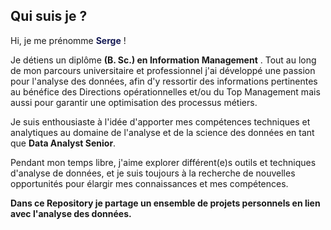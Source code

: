 ## Qui suis je ? </br>

<!DOCTYPE html>
<html>
  <head>
  </head>

  <body>
<p>
Hi, je me prénomme <font color="#151B54"><strong>Serge</strong></font> ! 
</p>

<p>
Je détiens un diplôme <strong>(B. Sc.) en Information Management</strong> . 
Tout au long de mon parcours universitaire et professionnel j'ai développé une passion pour l'analyse des données, afin d'y ressortir des informations pertinentes au bénéfice des Directions opérationnelles et/ou du Top Management mais aussi pour garantir une optimisation des processus métiers. 
</p>

<p>
Je suis enthousiaste à l'idée d'apporter mes compétences techniques et analytiques 
au domaine de l'analyse et de la science des données en tant que <strong>Data Analyst Senior</strong>.
</p>

<p>
Pendant mon temps libre, j'aime explorer différent(e)s outils et techniques d'analyse de données, 
et je suis toujours à la recherche de nouvelles opportunités pour élargir mes connaissances et mes compétences. 
</p>

<p>
<strong>Dans ce Repository je partage un ensemble de projets personnels en lien avec l'analyse des données.</strong> 
</p>
  </body>
</html>
